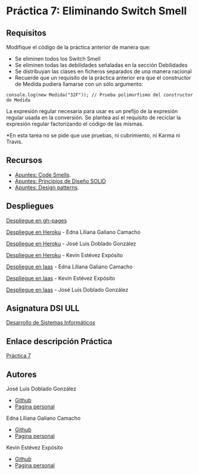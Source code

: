 # Práctica 7: Eliminando Switch Smell


## Requisitos

Modifique el código de la práctica anterior de manera que:

* Se eliminen todos los Switch Smell
* Se eliminen todas las debilidades señaladas en la sección Debilidades
* Se distribuyan las clases en ficheros separados de una manera racional
* Recuerde que un requisito de la práctica anterior era que el constructor de Medida pudiera llamarse con un sólo argumento:


```
console.log(new Medida("32F")); // Prueba polimorfismo del constructor de Medida
```

La expresión regular necesaria para usar es un prefijo de la expresión regular usada en la conversión. Se plantea así el requisito de reciclar la expresión regular factorizando el código de las mismas.

*En esta tarea no se pide que use pruebas, ni cubrimiento, ni Karma ni Travis.



## Recursos

* [Apuntes: Code Smells](https://casianorodriguezleon.gitbooks.io/ull-esit-1617/content/apuntes/patterns/codesmell.html).
* [Apuntes: Principios de Diseño SOLID](https://casianorodriguezleon.gitbooks.io/ull-esit-1617/content/apuntes/patterns/designprinciples.html)
* [Apuntes: Design patterns](https://casianorodriguezleon.gitbooks.io/ull-esit-1617/content/apuntes/patterns/).


## Despliegues

[Despliegue en gh-pages](https://ull-esit-dsi-1617.github.io/eliminando-switch-smell-edna-joseluis-kevin-35l2v3/)

[Despliegue en Heroku](https://eliminando-switch-smell.herokuapp.com/) - Edna Liliana Galiano Camacho

[Despliegue en Heroku](https://eliminando-smell.herokuapp.com/) - José Luis Doblado González

[Despliegue en Heroku](https://eliminando-switch-smells.herokuapp.com/) - Kevin Estévez Expósito

[Despliegue en Iaas]() - Edna Liliana Galiano Camacho

[Despliegue en Iaas](http://10.6.128.96:8088/) - Kevin Estévez Expósito

[Despliegue en Iaas](http://10.6.128.38:8081/) - José Luis Doblado González

## Asignatura DSI ULL

[Desarrollo de Sistemas Informáticos](https://campusvirtual.ull.es/1617/course/view.php?id=1136)

## Enlace descripción Práctica

[Práctica 7](https://casianorodriguezleon.gitbooks.io/ull-esit-1617/content/practicas/practicanoswitchsmell.html)

## Autores

José Luis Doblado González  
* [Github](https://github.com/alu0100767001)
* [Pagina personal](https://alu0100767001.github.io/dsi-joseluis/)


Edna Liliana Galiano Camacho  
* [Github](https://github.com/ednagc)
* [Pagina personal](https://ednagc.github.io/edna-galiano/)

Kevin Estévez Expósito  
* [Github](https://github.com/alu0100821390)
* [Pagina personal](http://alu0100821390.github.io)
